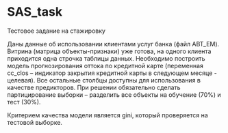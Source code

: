 # SAS_task
Тестовое задание на стажировку

Даны данные об использовании клиентами услуг банка (файл ABT_EM).
Витрина (матрица объекты-признаки) уже готова, на одного клиента приходится одна строчка
таблицы данных.
Необходимо построить модель прогнозирования оттока по кредитной карте (переменная cc_clos –
индикатор закрытия кредитной карты в следующем месяце - целевая).
Все остальные столбцы доступны для использования в качестве предикторов.
При решении обязательно сделать партицирование выборки – разделить все объекты на
обучение (70%) и тест (30%).

Критерием качества модели является gini, который проверяется на тестовой выборке.
